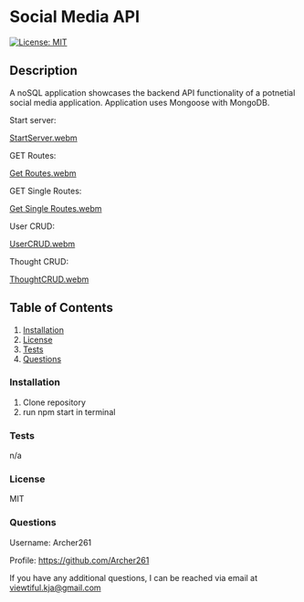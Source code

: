 # Social Media API

[![License: MIT](https://img.shields.io/badge/License-MIT-yellow.svg)](https://opensource.org/licenses/MIT)

## **Description**

A noSQL application showcases the backend API functionality of a potnetial social media application.
Application uses Mongoose with MongoDB.

Start server: 

[StartServer.webm](https://user-images.githubusercontent.com/104469447/200712872-2a796096-bcd1-4cdc-8d95-37b02ddf4ec3.webm)


GET Routes:

[Get Routes.webm](https://user-images.githubusercontent.com/104469447/200712887-ef83c409-e36e-4631-862f-3821e8a32fae.webm)


GET Single Routes:

[Get Single Routes.webm](https://user-images.githubusercontent.com/104469447/200712908-bd7a07ab-25e2-4d39-9eb2-673d1250250f.webm)


User CRUD:

[UserCRUD.webm](https://user-images.githubusercontent.com/104469447/200712923-9ec45b9c-4f14-489b-86fc-b13af06dc45b.webm)


Thought CRUD:

[ThoughtCRUD.webm](https://user-images.githubusercontent.com/104469447/200712940-2a599631-b9b2-42fd-bd3d-f4843559236b.webm)


## **Table of Contents**

1. [Installation](#Installation)
2. [License](#License)
3. [Tests](#Test)
4. [Questions](#Questions)

### **Installation**

1. Clone repository
2. run npm start in terminal

### **Tests**

n/a

### **License**

MIT

### **Questions**

Username: Archer261

Profile: <https://github.com/Archer261>

If you have any additional questions, I can be reached via email at <viewtiful.kja@gmail.com>
